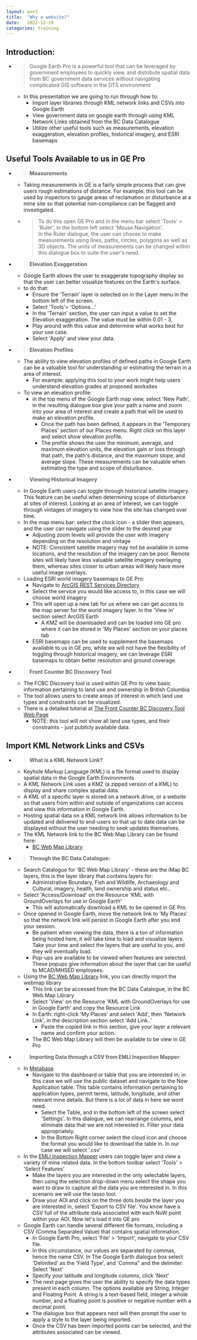 ```yaml
---
layout: post
title:  "Why a website?"
date:   2022-12-19
categories: training
---
```


## Introduction:
- > Google Earth Pro is a powerful tool that can be leveraged by government employees to quickly view, and distribute spatial data from BC government data services without navigating complicated GIS software in the DTS environment
    - In this presentation we are going to run through how to:
        - Import layer libraries through KML network links and CSVs into Google Earth
        - View government data on google earth through using KML Network Links obtained from the BC Data Catalogue
        - Utilize other useful tools such as measurements, elevation exaggeration, elevation profiles, historical imagery, and ESRI basemaps


## Useful Tools Available to us in GE Pro
- > **Measurements**
    - Taking measurements in GE is a fairly simple process that can give users rough estimations of distance. For example: this tool can be used by inspectors to gauge areas of reclamation or disturbance at a mine site so that potential non-compliance can be flagged and investigated. 
    - > To do this open GE Pro and in the menu bar select 'Tools' > 'Ruler', in the bottom left select 'Mouse Navigation'. <br>
    In the Ruler dialogue, the user can choose to make measurements using lines, paths, circles, polygons as well as 3D objects. The units of measurements can be changed within this dialogue box to suite the user's need. 

- > **Elevation Exaggeration**
    - Google Earth allows the user to exaggerate topography display so that the user can better visualize features on the Earth's surface.
    - to do that:
        - Ensure the 'Terrain' layer is selected on in the Layer menu in the bottom left of the screen.
        - Select 'Tools'> 'Options...'
        - In the 'Terrain' section, the user can input a value to set the Elevation exaggeration. The value must be within 0.01 - 3,
        - Play around with this value and determine what works best for your use case.
        - Select 'Apply' and view your data.

- > **Elevation Profiles**
    - The ability to view elevation profiles of defined paths in Google Earth can be a valuable tool for understanding or estimating the terrain in a area of interest.
        - For example: applying this tool to your work might help users understand elevation grades at proposed worksites
    - To view an elevation profile:
        - in the top menu of the Google Earth map view, select 'New Path', in the resulting dialogue box give your path a name and zoom into your area of interest and create a path that will be used to make an elevation profile.
            - Once the path has been defined, it appears in the 'Temporary Places' section of our Places menu. Right click on this layer and select show elevation profile. 
            - The profile shows the user the minimum, average, and maximum elevation units, the elevation gain or loss through that path, the path's distance, and the maximum slope, and average slope. These measurements can be valuable when estimating the type and scope of disturbance.

- > **Viewing Historical Imagery**
    - In Google Earth users can toggle through historical satellite imagery. This feature can be useful when determining scope of disturbance at sites of interest. Looking at an area of interest, we can toggle through vintages of imagery to view how the site has changed over time. 
    - In the map menu bar: select the clock icon - a slider then appears, and the user can navigate using the slider to the desired year
        - Adjusting zoom levels will provide the user with imagery depending on the resolution and vintage
        - NOTE: Consistent satellite imagery may not be available in some locations, and the resolution of the imagery can be poor. Remote sites will likely have less valuable satellite imagery overlaying them, whereas sites closer to urban areas will likely have more useful image overlays.
    - Loading ESRI world imagery basemaps to GE Pro:
        - Navigate to [ArcGIS REST Services Directory](https://services.arcgisonline.com/arcgis/rest/services)
        - Select the service you would like access to, in this case we will choose world imagery
        - This will open up a new tab for us where we can get access to the map server for the world imagery layer. In the 'View in' section select ArcGIS Earth
            - A KMZ will be downloaded and can be loaded into GE pro where it can be stored in 'My Places' section on your places tab
        - ESRI basemaps can be used to supplement the basemaps available to us in GE pro, while we will not have the flexibility of toggling through historical imagery, we can leverage ESRI basemaps to obtain better resolution and ground coverage.

- > **Front Counter BC Discovery Tool**
    - The FCBC Discovery tool is used within GE Pro to view basic information pertaining to land use and ownership in British Columbia 
    - The tool allows users to create areas of interest in which land use types and constraints can be visualized. 
    - There is a detailed tutorial at [The Front Counter BC Discovery Tool Web Page](https://portal.nrs.gov.bc.ca/web/client/-/frontcounter-bc-discovery-tool)
        - NOTE: this tool will not show all land use types, and their constraints - just publicly available data.


## Import KML Network Links and CSVs
- > **What is a KML Network Link?**
    - Keyhole Markup Language (KML) is a file format used to display spatial data in the Google Earth Environments
    - A KML Network Link uses a KMZ (a zipped version of a KML) to display and share complex spatial data.
    - A KML of a specific layer is stored on a network drive, or a website so that users from within and outside of organizations can access and view this information in Google Earth.
    - Hosting spatial data on a KML network link allows information to be updated and delivered to end-users so that up to date data can be displayed without the user needing to seek updates themselves.  
    - The KML Network link to the BC Web Map Library can be found here:
        - [BC Web Map Library](https://catalogue.data.gov.bc.ca/dataset/bc-web-map-library)

- > **Through the BC Data Catalogue:**
    - Search Catalogue for 'BC Web Map Library' - these are the iMap BC layers, this is the layer library that contains layers for:
        - Administrative Boundary, Fish and Wildlife, Archaeology and Cultural, imagery, health, land ownership and status etc..
    - Select 'Access/Download' on the Resource 'KML with GroundOverlays for use in Google Earth'
        - This will automatically download a KML to be opened in GE Pro.
    - Once opened in Google Earth, move the network link to 'My Places' so that the network link will persist in Google Earth after you end your session.
        - Be patient when viewing the data, there is a ton of information being hosted here, it will take time to load and visualize layers. Take your time and select the layers that are useful to you, and they will eventually load.
        - Pop-ups are available to be viewed when features are selected. These popups give information about the layer that can be useful to MCAD/MHSED employees.
    - Using the [BC Web Map Library](https://openmaps.gov.bc.ca/kml/geo/BCGov_Web_Map_Library.kml) link, you can directly import the webmap library
        - This link can be accessed from the BC Data Catalogue, in the BC Web Map Library
        - Select 'View' on the Resource 'KML with GroundOverlays for use in Google Earth' and copy the Resource Link
        - In Earth: right-click 'My Places' and select 'Add', then 'Network Link', in the description section select 'Add Link..'
            - Paste the copied link in this section, give your layer a relevant name and confirm your action.
        - The BC Web Map Library will then be available to be view in GE Pro


- > **Importing Data through a CSV from EMLI Inspection Mapper**:
    - In [Metabase](https://metabase-4c2ba9-prod.apps.silver.devops.gov.bc.ca/)
        - Navigate to the dashboard or table that you are interested in; in this case we will use the public dataset and navigate to the Now Application table. This table contains information pertaining to application types, permit terms, latitude, longitude, and other relevant mine details. But there is a lot of data in here we wont need.
            - Select the Table, and in the bottom left of the screen select 'Settings'. In this dialogue, we can rearrange columns, and eliminate data that we are not interested in. Filter your data appropriately.
            - In the Bottom Right corner select the cloud icon and choose the format you would like to download the table in. In our case we will select '.csv'
    - In the [EMLI Inspection Mapper](https://governmentofbc.maps.arcgis.com/apps/webappviewer/index.html?id=f024193c07a04a28b678170e1e2046f6#) users can toggle layer and view a variety of mine related data. In the bottom toolbar select 'Tools' > 'Select Features'
        - Make the layers you are interested in the only selectable layers, then using the selection drop-down menu select the shape you want to draw to capture all the data you are interested in. In this scenario we will use the lasso tool. 
        - Draw your AOI and click on the three dots beside the layer you are interested in, select 'Export to CSV file'. You know have a CSV full of the attribute data associated with each NoW point within your AOI. Now let's load it into GE pro
    - Google Earth can handle several different file formats, including a CSV (Comma Separated Value) that contains spatial information.
        - In Google Earth Pro, select 'File' > 'Import', navigate to your CSV file.
        - In this circumstance, our values are separated by commas, hence the name CSV. In The Google Earth dialogue box select 'Delimited' as the 'Field Type', and 'Comma" and the delimiter. Select 'Next'
        - Specify your latitude and longitude columns, click 'Next'
        - The next page gives the user the ability to specify the data types present in each column. The options available are String, Integer and Floating Point. A string is a text-based field, integer a whole number, and a floating point is positive or negative number with a decimal point.
        - The dialogue box that appears next will then prompt the user to apply a style to the layer being imported.
        - Once the CSV has been imported points can be selected, and the attributes associated can be viewed.



